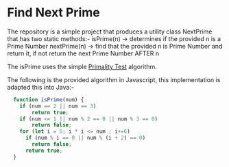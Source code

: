 # Find Next Prime

The repository is a simple project that produces a utility class NextPrime that has two static methods:-
isPrime(n) -> determines if the provided n is a Prime Number
nextPrime(n) -> find that the provided n is Prime Number and return it, if not return the next Prime Number AFTER n

The isPrime uses the simple [Primality Test](https://en.wikipedia.org/wiki/Primality_test) algorithm.

The following is the provided algorithm in Javascript, this implementation is adapted this into Java:-
```javascript
  function isPrime(num) {
    if (num == 2 || num == 3)
        return true;
    if (num <= 1 || num % 2 == 0 || num % 3 == 0)
        return false;  
    for (let i = 5; i * i <= num ; i+=6)
      if (num % i == 0 || num % (i + 2) == 0)
        return false;
	  return true;
  }
```
